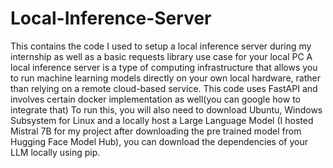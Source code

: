 # Local-Inference-Server
This contains the code I used to setup a local inference server during my internship as well as a basic requests library use case for your local PC
A local inference server is a type of computing infrastructure that allows you to run machine learning models directly on your own local hardware, rather than relying on a remote cloud-based service.
This code uses FastAPI and involves certain docker implementation as well(you can google how to integrate that)
To run this, you will also need to download Ubuntu, Windows Subsystem for Linux and a locally host a Large Language Model (I hosted Mistral 7B for my project after downloading the pre trained model from Hugging Face Model Hub), you can download the dependencies of your LLM locally using pip.
